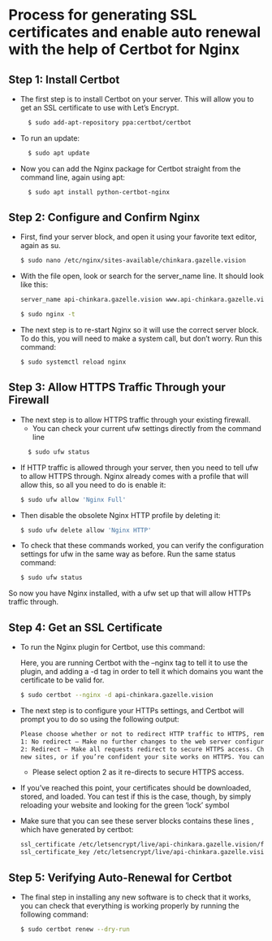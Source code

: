 # Process for generating SSL certificates and enable auto renewal with the help of Certbot for Nginx
  ## Step 1: Install Certbot
  * The first step is to install Certbot on your server. This will allow you to get an SSL certificate to use with Let’s Encrypt.
      ```bash
        $ sudo add-apt-repository ppa:certbot/certbot
      ```
  * To run an update:
      ```bash
        $ sudo apt update
      ```
  * Now you can add the Nginx package for Certbot straight from the command line, again using apt:
      ```bash
        $ sudo apt install python-certbot-nginx
      ```
  ## Step 2: Configure and Confirm Nginx
  * First, find your server block, and open it using your favorite text editor, again as su.
      ```bash
      $ sudo nano /etc/nginx/sites-available/chinkara.gazelle.vision
      ```
  * With the file open, look or search for the server_name line. It should look like this:
      ```bash
      server_name api-chinkara.gazelle.vision www.api-chinkara.gazelle.vision
       ```
      ```bash
      $ sudo nginx -t
      ```
  * The next step is to re-start Nginx so it will use the correct server block. To do this, you will need to make a system call, but don’t worry. Run this command:
      ```bash
      $ sudo systemctl reload nginx
      ```
  ## Step 3: Allow HTTPS Traffic Through your Firewall
  * The next step is to allow HTTPS traffic through your existing firewall.
    * You can check your current ufw settings directly from the command line
    ```bash
      $ sudo ufw status
      ```
  * If HTTP traffic is allowed through your server, then you need to tell ufw to allow HTTPS through. Nginx already comes with a profile that will allow this, so all you need to do is enable it:
      ```bash
      $ sudo ufw allow 'Nginx Full'
      ```
  * Then disable the obsolete Nginx HTTP profile by deleting it:
      ```bash
      $ sudo ufw delete allow 'Nginx HTTP'
      ```
  * To check that these commands worked, you can verify the configuration settings for ufw in the same way as before. Run the same status command:
      ```bash
      $ sudo ufw status
      ```
  So now you have Nginx installed, with a ufw set up that will allow HTTPs traffic through.
  ## Step 4: Get an SSL Certificate
  * To run the Nginx plugin for Certbot, use this command:
  
     Here, you are running Certbot with the –nginx tag to tell it to use the plugin, and adding a -d tag in order to tell it which domains you want the certificate to be valid for.
     ```bash
     $ sudo certbot --nginx -d api-chinkara.gazelle.vision
     ```
  * The next step is to configure your HTTPs settings, and Certbot will prompt you to do so using the following output:
    ```bash
    Please choose whether or not to redirect HTTP traffic to HTTPS, removing HTTP access.
    1: No redirect – Make no further changes to the web server configuration.
    2: Redirect – Make all requests redirect to secure HTTPS access. Choose this for
    new sites, or if you’re confident your site works on HTTPS. You can undo this change by editing your web server’s configuration.
    ```
      * Please select option 2 as it re-directs to secure HTTPS access.
  * If you’ve reached this point, your certificates should be downloaded, stored, and loaded. You can test if this is the case, though, by simply reloading your website and looking for the green ‘lock’ symbol
  * Make sure that you can see these server blocks contains these lines , which have generated by certbot:
      ```bash
      ssl_certificate /etc/letsencrypt/live/api-chinkara.gazelle.vision/fullchain.pem; # managed by Certbot
      ssl_certificate_key /etc/letsencrypt/live/api-chinkara.gazelle.vision/privkey.pem; # managed by Certbot
      ```
  ## Step 5: Verifying Auto-Renewal for Certbot
  * The final step in installing any new software is to check that it works, you can check that everything is working properly by running the following command:
      ```bash
      $ sudo certbot renew --dry-run
      ```



